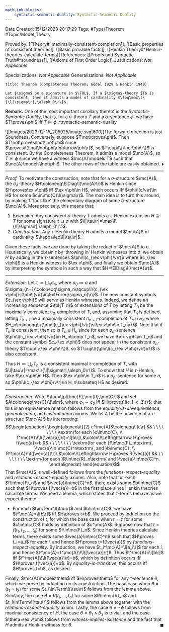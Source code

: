 ```yaml
---
mathLink-blocks:
    syntactic-semantic-duality: Syntactic-Semantic Duality
---
```


<div class="topSpace"></div>

Date Created: 15/12/2023 20:17:29
Tags: #Type/Theorem #Topic/Model_Theory

Proved by: [[Theory#^maximally-consistent-completion]], [[Basic properties of consistent theories]], [[Basic provable facts]], [[Henkin Theory#^Henkin-theories-calculate-terms]]
References: [[Proofs and Syntactic Truth#^soundness]], [[Axioms of First Order Logic]]
Justifications: <i>Not Applicable</i>

Specializations: <i>Not Applicable</i>
Generalizations: <i>Not Applicable</i>

``` ad-Theorem
title: Theorem (Completeness Theorem; Gödel 1929 & Henkin 1949).

Let $\sigma$ be a signature in $\FOL$. If a $\sigma$-theory $T$ is consistent, then it admits a model of cardinality $\leq\max\l\{\l|\sigma\r|,\aleph_0\r\}$.

```

<b>Remark.</b> One of the most important corollary thereof is the <i>Syntactic-Semantic Duality</i>, that is, for a $\sigma$-theory $T$ and a $\sigma$-sentence $\phi$, we have $T\proves\phi$ iff $T\models\phi$. ^syntactic-semantic-duality

![[Images/2023-12-15_205925/image.svg|600]]The forward direction is just Soundness. Conversely, suppose $T\not\proves\phi$. Then $T\not\proves\lnot\lnot\phi$ since $\proves\l(\lnot\lnot\phi\rightarrow\phi\r)$, so $T\cup\l\{\lnot\phi\r\}$ is consistent. By the Completeness Theorem, it admits a model $\mc{A}$, so $T\not\models\phi$ since we have a witness $\mc{A}\models T$ such that $\mc{A}\models\lnot\phi$. The other rows of the table are easily obtained.<span style="float:right;">$\blacklozenge$</span>


---

<i>Proof.</i> To motivate the construction, note that for a $\sigma$-structure $\mc{A}$, the $\sigma_A$-theory $H\coloneqq\ElDiag\l(\mc{A}\r)$ is Henkin since $H\proves\ex v\phi$ iff $\ex v\phi\in H$, which occurs iff $\phi\l(c/v\r)\in H$ for some $c\in\mc{C}\l(\sigma\r)$. The main idea is to turn this around, by making $T$ ‘look like’ the elementary diagram of some $\sigma$-structure $\mc{A}$. More precisely, this means that:
1. <i>Extension</i>. Any consistent $\sigma$-theory $T$ admits a $\tau$-Henkin extension $H\supseteq T$ for some signature $\tau\supseteq\sigma$ with $\l|\tau\r|=\max\l\{\l|\sigma\r|,\aleph_0\r\}$.
2. <i>Construction</i>. Any $\tau$-Henkin theory $H$ admits a model $\mc{A}$ of cardinality $\kappa\leq\l|\tau\r|$.

Given these facts, we are done by taking the reduct of $\mc{A}$ to $\sigma$. Heuristically, we obtain $\tau$ by ‘throwing in’ Henkin witnesses into $\sigma$, we obtain $H$ by adding in the $\tau$-sentences $\phi\l(c_{\ex v\phi}/v\r)$ where $c_{\ex v\phi}$ is a Henkin witness to $\ex v\phi$, and finally we obtain $\mc{A}$ by interpreting the symbols in such a way that $H=\ElDiag\l(\mc{A}\r)$.

---

<i>Extension</i>. Let $\tau\coloneqq\bigcup_n\sigma_n$, where $\sigma_0\coloneqq\sigma$ and $\sigma_{n+1}\coloneqq\sigma_n\sqcup\l\{c_{\ex v\phi}\st\phi\l(v\r)\in\ExtForm(\sigma_n)\r\}$. The new constant symbols $c_{\ex v\phi}$ will serve as Henkin witnesses. Indeed, we define an increasing sequence $\tpl{T_n}$ of extensions of $T$ by letting $T_0$ be the maximally consistent $\sigma_0$-completion of $T$, and, assuming that $T_n$ is defined, letting $T_{n+1}$ be a maximally consistent $\sigma_{n+1}$-completion of $T_n\cup H_n$ where $H_n\coloneqq\l\{\phi\l(c_{\ex v\phi}/v\r)\st\ex v\phi\in T_n\r\}$. Note that if $T_n$ is consistent, then so is $T_n\cup H_n$ since for each $\sigma_n$-sentence $\phi\l(c_{\ex v\phi}/v\r)\in H_n\comp T_n$, we have $\ex v\phi\in T_n$ and the constant symbol $c_{\ex v\phi}$ does not appear in the consistent $\sigma_n$-theory $T\cup\l\{\ex v\phi\r\}$, so $T\cup\l\{\phi\l(c_{\ex v\phi}/v\r)\r\}$ is also consistent.

Thus $H\coloneqq\bigcup_nT_n$ is a consistent maximal $\tau$-completion of $T$, with $\l|\tau\r|=\max\l\{\l|\sigma\r|,\aleph_0\r\}$. To show that $H$ is $\tau$-Henkin, take $\ex v\phi\in H$. Then $\ex v\phi\in T_n$ is a $\sigma_n$-sentence for some $n$, so $\phi\l(c_{\ex v\phi}/v\r)\in H_n\subseteq H$ as desired.

---

<i>Construction</i>. Write $\tau=\tpl{\mc{F},\mc{R},\mc{C}}$ and set $A\coloneqq\mc{C}/\!\sim$, where $c_1\sim c_2$ iff $H\proves\l(c_1=c_2\r)$; that this is an equivalence relation follows from the <i>equality-is-an-equivalence</i>, <i>generalization</i>, and <i>instantiation</i> axioms. We let $A$ be the universe of a $\tau$-structure $\mc{A}$ by interpreting:
$$\begin{equation}
    \begin{alignedat}{2}
        c^\mc{A}&\coloneqq\l[c\r] && \ \ \ \ \ \ \ \ \textrm{for each }c\in\mc{C}, \\
        f^\mc{A}\!\l([\vec{a}]\r)=\l[b\r]\,&\colon\!\Leftrightarrow H\proves f(\vec{a})=b && \ \ \ \ \ \ \ \ \textrm{for each }f\in\mc{F}_n\textrm{, }\vec{a}\in \mc{C}^n\textrm{, and }b\in\mc{C}, \\
        R^\mc{A}\!\l([\vec{a}]\r)\,&\colon\!\Leftrightarrow H\proves R(\vec{a}) && \ \ \ \ \ \ \ \ \textrm{for each }R\in\mc{R}_n\textrm{ and }\vec{a}\in\mc{C}^n.
    \end{alignedat}
\end{equation}$$
That $\mc{A}$ is well-defined follows from the <i>functions-respect-equality</i> and <i>relations-respect-equality</i> axioms. Also, note that for each $f\in\mc{F}_n$ and $\vec{c}\in\mc{C}^n$, there exists some $b\in\mc{C}$ such that $H\proves f(\vec{a})=b$ in the first place since Henkin theories calculate terms. We need a lemma, which states that $\tau$-terms behave as we expect them to.
* For each $t\in\Term\l(\tau\r)$ and $b\in\mc{C}$, we have $t^\mc{A}=\l[b\r]$ iff $H\proves t=b$. We proceed by induction on the construction of $t$, for which the base case when $t=c$ for some $c\in\mc{C}$ holds by definition of $c^\mc{A}$. Suppose now that $t=f(t_1,t_2,\dots,t_n)$ for some $f\in\mc{F}_n$. Since Henkin theories calculate terms, there exists some $\vec{a}\in\mc{C}^n$ such that $H\proves t_i=a_i$ for each $i$, and hence $H\proves t=f(\vec{a})$ by <i>functions-respect-equality</i>. By induction, we have $t_i^\mc{A}=\l[a_i\r]$ for each $i$, and hence $t^\mc{A}=f^\mc{A}\!\l([\vec{a}]\r)$. Thus $t^\mc{A}=\l[b\r]$ iff $f^\mc{A}\!\l([\vec{a}]\r)=b$, which by definition occurs iff $H\proves f(\vec{a})=b$. By <i>equality-is-transitive</i>, this occurs iff $H\proves t=b$, as desired.

Finally, $\mc{A}\models\theta$ iff $H\proves\theta$ for any $\tau$-sentence $\theta$, which we prove by induction on its construction. The base case when $\theta=(t_1=t_2)$ for some $t_i\in\Term\l(\tau\r)$ follows from the lemma above. Similarly, the case $\theta=R(t_1,\dots,t_n)$ for some $R\in\mc{R}_n$ and $t_i\in\Term\l(\tau\r)$ follows from the lemma above together with the <i>relations-respect-equality</i> axiom. Lastly, the case $\theta=\lnot\phi$ follows from maximal consistency of $H$, the case $\theta=\theta_1\land\theta_2$ is trivial, and the case $\theta=\ex v\phi$ follows from <i>witness-implies-existence</i> and the fact that $H$ admits a Henkin witness for $\theta$.<span style="float:right;">$\blacksquare$</span>
